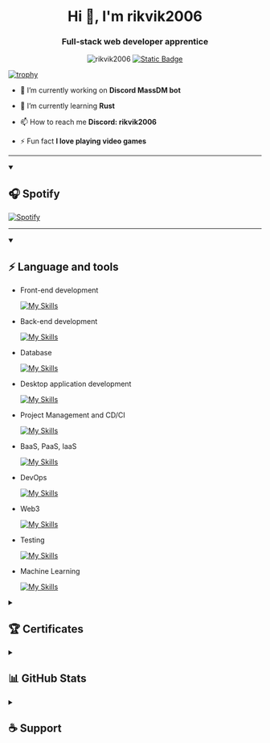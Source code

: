 <h1 align="center">Hi 👋, I'm rikvik2006</h1>
<h3 align="center">Full-stack web developer apprentice</h3>

<p align="center">
  <img src="https://komarev.com/ghpvc/?username=rikvik2006&label=Profile%20views&color=yellow&style=for-the-badge" alt="rikvik2006" />
  <a href="https://discord.com/users/715103156568064060" target="_blank" rel="noreferrer" rel="noopener"><img alt="Static Badge" src="https://img.shields.io/badge/rikvik2006-gray?style=for-the-badge&logo=discord&logoColor=white&label=Discord&labelColor=5865F2&link=https%3A%2F%2Fdiscord.com%2Fusers%2F715103156568064060"></a>
</p>

[![trophy](https://github-profile-trophy.vercel.app/?username=rikvik2006&theme=onedark&title=Stars,Followers,Commit,Joined2020,Repositories)](https://github.com/ryo-ma/github-profile-trophy)

-   🔭 I’m currently working on **Discord MassDM bot**

-   🌱 I’m currently learning **Rust**

-   📫 How to reach me **Discord: rikvik2006**

-   ⚡ Fun fact **I love playing video games**

---

<details open>
  <summary><h2>🎧 Spotify</h2></summary>

[![Spotify](https://novatorem-black-nu.vercel.app/api/spotify)](https://open.spotify.com/user/rikvik2006)

</details>

---

<details open>
  <summary><h2>⚡ Language and tools</h2></summary>
  
  -   Front-end development

      [![My Skills](https://skillicons.dev/icons?i=html,css,js,ts,react,nextjs,vue,bootstrap,sass&perline=3)](https://skillicons.dev)

-   Back-end development

    [![My Skills](https://skillicons.dev/icons?i=nodejs,express,php,nestjs,fastapi,go&perline=3)](https://skillicons.dev)

-   Database

    [![My Skills](https://skillicons.dev/icons?i=mongodb,mysql,prisma&perline=3)](https://skillicons.dev)

-   Desktop application development

    [![My Skills](https://skillicons.dev/icons?i=electron,dotnet,cs,java,unity,unreal&perline=3)](https://skillicons.dev)

-   Project Management and CD/CI

    [![My Skills](https://skillicons.dev/icons?i=github,git&perline=3)](https://skillicons.dev)

-   BaaS, PaaS, IaaS

    [![My Skills](https://skillicons.dev/icons?i=firebase,heroku,gcp&perline=3)](https://skillicons.dev)

-   DevOps

    [![My Skills](https://skillicons.dev/icons?i=docker,bash&perline=3)](https://skillicons.dev)

-   Web3

    [![My Skills](https://skillicons.dev/icons?i=solidity&perline=3)](https://skillicons.dev)

-   Testing

    [![My Skills](https://skillicons.dev/icons?i=jest&perline=3)](https://skillicons.dev)

-   Machine Learning

    [![My Skills](https://skillicons.dev/icons?i=python,pytorch&perline=3)](https://skillicons.dev)

</details>

<details close>
  <summary><h2>🏆 Certificates</h2></summary>

| Digital credentials website | [Credly](https://www.credly.com/users/riccardo-bussano) |
| :-------------------------: | :-----------------------------------------------------: |

  <!--START_SECTION:badges-->

[![HackersGen Course - Linux Base](https://images.credly.com/size/110x110/images/c110344a-69d6-4dce-b7fa-c4e28fc47ce2/image.png)](http://www.credly.com/badges/a932c8d5-7724-40b1-af20-675c04a84e2a "HackersGen Course - Linux Base")
[![HackersGen Course - ON MOBILE WITH REACT NATIVE](https://images.credly.com/size/110x110/images/0022dc4f-7584-4e3a-8ec3-bbb05be89a53/image.png)](http://www.credly.com/badges/52eb26e4-a2c3-4441-84a4-2453f825339e "HackersGen Course - ON MOBILE WITH REACT NATIVE")
[![HackersGen Course "Excellent Commitment" - Front End Developer](https://images.credly.com/size/110x110/images/40aec442-17e3-4c43-9ecc-1de233075660/image.png)](http://www.credly.com/badges/ece17d84-11ff-47fd-bad4-3290b5ce0c03 'HackersGen Course "Excellent Commitment" - Front End Developer')
[![HackersGen Course - "Excellent Commitment" LET'S LEARN PostrgreSQL](https://images.credly.com/size/110x110/images/f438ed0a-9803-4960-ba6d-b92e89dbe7d3/image.png)](http://www.credly.com/badges/3f5e48e3-5257-4495-9f1f-7460bc0fb556 (HackersGen Course - "Excellent Commitment" LET'S LEARN PostrgreSQL))
[![HackersGen Course - JavaScript basics](https://images.credly.com/size/110x110/images/3c490629-c8b5-46cd-abef-ff9e52d3e997/image.png)](http://www.credly.com/badges/7a332c47-3506-4d21-afa7-7301a2a8de96 "HackersGen Course - JavaScript basics")
[![HackersGen Course "Excellent Commitment" - HTML & CSS](https://images.credly.com/size/110x110/images/d1eecf81-d920-4d2f-a2a8-81f0ae869a03/image.png)](http://www.credly.com/badges/1130b22d-cdda-4147-aa97-54349798a678 'HackersGen Course "Excellent Commitment" - HTML & CSS')
[![HackersGen Course - "Excellent Commitment" GIT & GITHUB](https://images.credly.com/size/110x110/images/635fc46b-a3e0-4db8-ad86-f93ae2fb5d1f/image.png)](http://www.credly.com/badges/a8a1a606-6bcf-4aae-98dd-0155d717c753 'HackersGen Course - "Excellent Commitment" GIT & GITHUB')
[![HackersGen Course - "Excellent Commitment" INTRODUCTION TO GOLANG](https://images.credly.com/size/110x110/images/4c02ac2e-af85-4412-a7d5-141ec1c3c005/image.png)](http://www.credly.com/badges/480ed71d-2cf9-43c1-b343-32ea8cfb3273 'HackersGen Course - "Excellent Commitment" INTRODUCTION TO GOLANG')

  <!--END_SECTION:badges-->
</details>

<details close>
  <summary><h2>📊 GitHub Stats</h2></summary>
  <p align="left">
    <span>
      <img height=200 align="center" src="https://github-readme-stats.vercel.app/api?username=rikvik2006&show_icons=true&theme=dark&count_private=true&include_all_commits=true&hide_border=true" />
    </span>
    <span>
      <img height=200 align="center" src="https://github-readme-stats.vercel.app/api/top-langs/?username=rikvik2006&layout=compact&theme=dark&hide_border=true&hide=Jupyter%20Notebook,ShaderLab,HLSL" />
    </span>
  </p>
</details>

<details close>
  <summary><h2>☕ Support</h2></summary>

  <p align="center">
    If you wish to support me, you can do so by clicking the button below. Thank you so much! 😍
  </p>

  <div align="center">
    <a href="https://www.buymeacoffee.com/rikvik2006">
      <img src="https://cdn.buymeacoffee.com/buttons/v2/default-yellow.png" height="50" width="210" alt="rikvik2006" />
    </a>
  </div>
</details>
